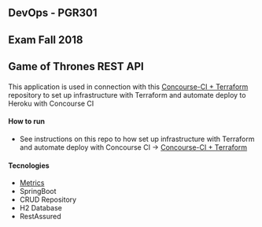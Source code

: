 ## DevOps - PGR301

## Exam Fall 2018

## Game of Thrones REST API
  
#### 
This application is used in connection with this [Concourse-CI + Terraform](https://github.com/studentXXX123/devInfra) repository to set up infrastructure with Terraform and automate deploy to Heroku with Concourse CI

#### How to run

- See instructions on this repo to how set up infrastructure with Terraform and automate deploy with Concourse CI -> [Concourse-CI + Terraform](https://github.com/studentXXX123/devInfra)  

#### Tecnologies
- [Metrics](https://metrics.dropwizard.io/4.0.0/)
- SpringBoot  
- CRUD Repository  
- H2 Database
- RestAssured
